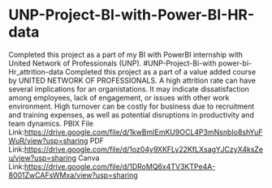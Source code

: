 # UNP-Project-BI-with-Power-BI-HR-data
Completed this project as a part of my BI with PowerBI internship with United Network of Professionals (UNP).
#UNP-Project-Bi-with power-bi-Hr_attrition-data Completed this project as a part of a value added course by UNITED NETWORK OF PROFESSIONALS. A high attrition rate can have several implications for an organistations. It may indicate dissatisfaction among employees, lack of engagement, or issues with other work environment. High turnover can be costly for business due to recruitment and training expenses, as well as potential disruptions in productivity and team dynamics.
PBIX File Link:https://drive.google.com/file/d/1kwBmIEmKU9OCL4P3mNsnbIo8shYuFWuR/view?usp=sharing
PDF Link:https://drive.google.com/file/d/1oz04y9XKFLy22KfLXsagYJCzyX4ksZeu/view?usp=sharing
Canva Link:https://drive.google.com/file/d/1DRoMQ6x4TV3KTPe4A-8001ZwCAFsWMxa/view?usp=sharing

